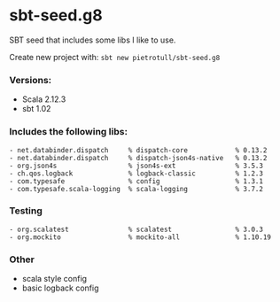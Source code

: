 # sbt-seed.g8
SBT seed that includes some libs I like to use.

Create new project with:
`sbt new pietrotull/sbt-seed.g8`

### Versions:
- Scala 2.12.3
- sbt 1.02

### Includes the following libs:
```
- net.databinder.dispatch     % dispatch-core            % 0.13.2
- net.databinder.dispatch     % dispatch-json4s-native   % 0.13.2
- org.json4s                  % json4s-ext               % 3.5.3
- ch.qos.logback              % logback-classic          % 1.2.3
- com.typesafe                % config                   % 1.3.1
- com.typesafe.scala-logging  % scala-logging            % 3.7.2
```

### Testing
```
- org.scalatest               % scalatest                % 3.0.3
- org.mockito                 % mockito-all              % 1.10.19
```

### Other
- scala style config
- basic logback config
